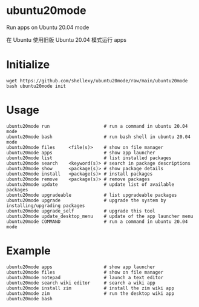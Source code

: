 # ubuntu20mode

Run apps on Ubuntu 20.04 mode

在 Ubuntu 使用旧版 Ubuntu 20.04 模式运行 apps

# Initialize

    wget https://github.com/shellexy/ubuntu20mode/raw/main/ubuntu20mode
    bash ubuntu20mode init

# Usage

    ubuntu20mode run                    # run a command in ubuntu 20.04 mode
    ubuntu20mode bash                   # run bash shell in ubuntu 20.04 mode
    ubuntu20mode files     <file(s)>    # show on file manager
    ubuntu20mode apps                   # show app launcher
    ubuntu20mode list                   # list installed packages
    ubuntu20mode search    <keyword(s)> # search in package descriptions
    ubuntu20mode show      <package(s)> # show package details
    ubuntu20mode install   <package(s)> # install packages
    ubuntu20mode remove    <package(s)> # remove packages
    ubuntu20mode update                 # update list of available packages
    ubuntu20mode upgradeable            # list upgradeable packages
    ubuntu20mode upgrade                # upgrade the system by installing/upgrading packages
    ubuntu20mode upgrade_self           # upgrade this tool
    ubuntu20mode update_desktop_menu    # update of the app launcher menu
    ubuntu20mode COMMAND                # run a command in ubuntu 20.04 mode


# Example

    ubuntu20mode apps                   # show app launcher
    ubuntu20mode files                  # show on file manager
    ubuntu20mode notepad                # launch a text editor
    ubuntu20mode search wiki editor     # search a wiki app
    ubuntu20mode install zim            # install the zim wiki app
    ubuntu20mode zim                    # run the desktop wiki app
    ubuntu20mode bash
